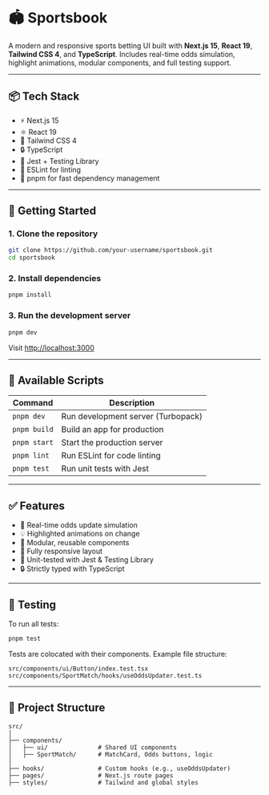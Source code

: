 # 🏟️ Sportsbook

A modern and responsive sports betting UI built with **Next.js 15**, **React 19**, **Tailwind CSS 4**, and **TypeScript**. Includes real-time odds simulation, highlight animations, modular components, and full testing support.

---

## 📦 Tech Stack

- ⚡️ Next.js 15
- ⚛️ React 19
- 🎨 Tailwind CSS 4
- 🔒 TypeScript
- 🧪 Jest + Testing Library
- 🧹 ESLint for linting
- 🚀 pnpm for fast dependency management

---

## 🚀 Getting Started

### 1. Clone the repository

```bash
git clone https://github.com/your-username/sportsbook.git
cd sportsbook
```

### 2. Install dependencies

```bash
pnpm install
```

### 3. Run the development server

```bash
pnpm dev
```

Visit [http://localhost:3000](http://localhost:3000)

---

## 📜 Available Scripts

| Command      | Description                        |
| ------------ | ---------------------------------- |
| `pnpm dev`   | Run development server (Turbopack) |
| `pnpm build` | Build an app for production        |
| `pnpm start` | Start the production server        |
| `pnpm lint`  | Run ESLint for code linting        |
| `pnpm test`  | Run unit tests with Jest           |

---

## ✅ Features

- 🔁 Real-time odds update simulation
- 💡 Highlighted animations on change
- 🧩 Modular, reusable components
- 📱 Fully responsive layout
- 🧪 Unit-tested with Jest & Testing Library
- 🔒 Strictly typed with TypeScript

---

## 🧪 Testing

To run all tests:

```bash
pnpm test
```

Tests are colocated with their components. Example file structure:

```
src/components/ui/Button/index.test.tsx
src/components/SportMatch/hooks/useOddsUpdater.test.ts
```

---

## 📁 Project Structure

```
src/
│
├── components/
│   ├── ui/              # Shared UI components
│   ├── SportMatch/      # MatchCard, Odds buttons, logic
│
├── hooks/               # Custom hooks (e.g., useOddsUpdater)
├── pages/               # Next.js route pages
├── styles/              # Tailwind and global styles
```
